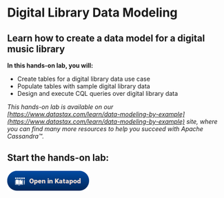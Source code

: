 # Digital Library Data Modeling

## Learn how to create a data model for a digital music library

**In this hands-on lab, you will:**
* Create tables for a digital library data use case 
* Populate tables with sample digital library data
* Design and execute CQL queries over digital library data

_This hands-on lab is available on our [https://www.datastax.com/learn/data-modeling-by-example](https://www.datastax.com/learn/data-modeling-by-example) site, where you can find many more resources to help you succeed with Apache Cassandra™._

## Start the hands-on lab:

[![Open in KataPod](https://github.com/DataStax-Academy/katapod-shared-assets/blob/main/images/open-in-katapod.png)](https://gitpod.io/#https://github.com/DataStax-Academy/data-modeling-music-data/)

